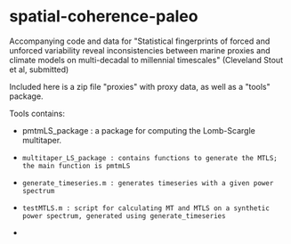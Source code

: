 # spatial-coherence-paleo
Accompanying code and data for "Statistical fingerprints of forced and unforced variability reveal inconsistencies between marine proxies and climate models on multi-decadal to millennial timescales" (Cleveland Stout et al, submitted)

Included here is a zip file "proxies" with proxy data, as well as a "tools" package.

Tools contains:
- pmtmLS_package : a package for computing the Lomb-Scargle multitaper.
-     multitaper_LS_package : contains functions to generate the MTLS; the main function is pmtmLS
-     generate_timeseries.m : generates timeseries with a given power spectrum
-     testMTLS.m : script for calculating MT and MTLS on a synthetic power spectrum, generated using generate_timeseries
- 
